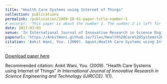 ```yaml
---
title: "Health Care Systems using Internet of Things"
collection: publications
permalink: /publication/2009-10-01-paper-title-number-1
# excerpt: 'This paper is about the number 1. The number 2 is left for future work.'
date: 2017-03-03
venue: 'In International Journal of Innovative Research in Science Engineering and Technology (IJIRCCE)'
paperurl: 'https://AnkitWani.github.io/files/Health%20Care%20Systems%20Using%20Internet%20of%20Things.pdf'
citation: 'Ankit Wani, You. (2009). &quot;Health Care Systems using Internet of Things.&quot; <i>In International Journal of Innovative Research in Science Engineering and Technology (IJIRCCE)</i>. 1(1).'
---
```

[Download paper here](https://AnkitWani.github.io/files/Health%20Care%20Systems%20Using%20Internet%20of%20Things.pdf)

Recommended citation: Ankit Wani, You. (2009). "Health Care Systems using Internet of Things" <i>In International Journal of Innovative Research in Science Engineering and Technology (IJIRCCE)</i>. 1(1).
